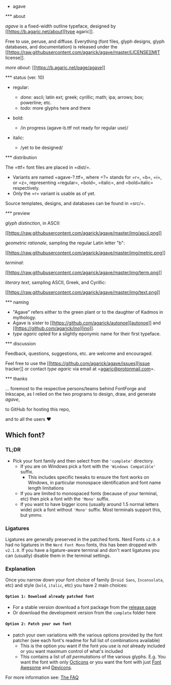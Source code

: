* agave

*** about

*agave* is a fixed-width outline typeface, designed by [[https://b.agaric.net/about][type agaric]].

Free to use, peruse, and diffuse. Everything (font files, glyph designs, glyph databases, and documentation) is released under the [[https://raw.githubusercontent.com/agarick/agave/master/LICENSE][MIT license]].

*more about:* [[https://b.agaric.net/page/agave]]

*** status (ver. 10)

- regular:
  - *done:* ascii; latin ext; greek; cyrillic; math; ipa; arrows; box; powerline; etc.
  - *todo:* more glyphs here and there

- bold:
  - /in progress (agave-b.ttf not ready for regular use)/

- italic:
  - /yet to be designed/

*** distribution

The =ttf= font files are placed in =dist/=.

- Variants are named =agave-?.ttf=, where =?= stands for =r=, =b=, =i=, or =z=, representing =regular=, =bold=, =italic=, and =bold+italic= respectively.
- Only the =r= variant is usable as of yet.

Source templates, designs, and databases can be found in =src/=.

*** preview

*glyph distinction*, in ASCII:

[[https://raw.githubusercontent.com/agarick/agave/master/img/ascii.png]]

*geometric rationale*, sampling the regular Latin letter "b":

[[https://raw.githubusercontent.com/agarick/agave/master/img/metric.png]]

*terminal*:

[[https://raw.githubusercontent.com/agarick/agave/master/img/term.png]]

*literary text*, sampling ASCII, Greek, and Cyrillic:

[[https://raw.githubusercontent.com/agarick/agave/master/img/text.png]]

*** naming

- "Agave" refers either to the green plant or to the daughter of Kadmos in mythology.
- Agave is sister to [[https://github.com/agarick/autonoe][autonoe]] and [[https://github.com/agarick/ino][ino]].
- *type agaric* opted for a slightly eponymic name for their first typeface.

*** discussion

Feedback, questions, suggestions, etc. are welcome and encouraged.

Feel free to use the [[https://github.com/agarick/agave/issues][issue tracker]] or contact *type agaric* via email at =agaric@protonmail.com=.

*** thanks

... foremost to the respective persons/teams behind FontForge and Inkscape, as I relied on the two programs to design, draw, and generate *agave*,

to GitHub for hosting this repo,

and to all the users ♥

## Which font?

### TL;DR

* Pick your font family and then select from the `'complete'` directory.
  * If you are on Windows pick a font with the `'Windows Compatible'` suffix.
    * This includes specific tweaks to ensure the font works on Windows, in particular monospace identification and font name length limitations
  * If you are limited to monospaced fonts (because of your terminal, etc) then pick a font with the `'Mono'` suffix.
  * If you want to have bigger icons (usually around 1.5 normal letters wide) pick a font without `'Mono'` suffix. Most terminals support this, but ymmv.

### Ligatures

Ligatures are generally preserved in the patched fonts.
Nerd Fonts `v2.0.0` had no ligatures in the `Nerd Font Mono` fonts, this has been dropped with `v2.1.0`.
If you have a ligature-aware terminal and don't want ligatures you can (usually) disable them in the terminal settings.

### Explanation

Once you narrow down your font choice of family (`Droid Sans`, `Inconsolata`, etc) and style (`bold`, `italic`, etc) you have 2 main choices:

#### `Option 1: Download already patched font`

 * For a stable version download a font package from the [release page](https://github.com/ryanoasis/nerd-fonts/releases)
 * Or download the development version from the `complete` folder here

#### `Option 2: Patch your own font`

 * patch your own variations with the various options provided by the font patcher (see each font's readme for full list of combinations available)
   * This is the option you want if the font you use is _not_ already included or you want maximum control of what's included
   * This contains a list of _all permutations_ of the various glyphs. E.g. You want the font with only [Octicons][octicons] or you want the font with just [Font Awesome][font-awesome] and [Devicons][vorillaz-devicons].


For more information see: [The FAQ](https://github.com/ryanoasis/nerd-fonts/wiki/FAQ-and-Troubleshooting#which-font)


[vim-devicons]:https://github.com/ryanoasis/vim-devicons
[vorillaz-devicons]:https://vorillaz.github.io/devicons/
[font-awesome]:https://github.com/FortAwesome/Font-Awesome
[octicons]:https://github.com/primer/octicons
[gabrielelana-pomicons]:https://github.com/gabrielelana/pomicons
[Seti-UI]:https://atom.io/themes/seti-ui
[ryanoasis-powerline-extra-symbols]:https://github.com/ryanoasis/powerline-extra-symbols
[SIL-RFN]:http://scripts.sil.org/cms/scripts/page.php?item_id=OFL_web_fonts_and_RFNs#14cbfd4a

